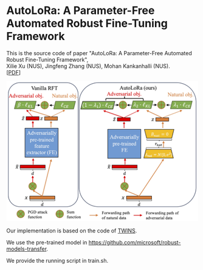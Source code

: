 # AutoLoRa: A Parameter-Free Automated Robust Fine-Tuning Framework
This is the source code of paper "AutoLoRa: A Parameter-Free Automated Robust Fine-Tuning Framework", <br>
Xilie Xu (NUS), Jingfeng Zhang (NUS), Mohan Kankanhalli (NUS). <br>
[[PDF](https://arxiv.org/abs/2310.01818)]

<div align="center">
    <img src="pic/intro.jpg" />
</div>


Our implementation is based on the code of [TWINS](https://github.com/ziquanliu/CVPR2023-TWINS.git).

We use the pre-trained model in https://github.com/microsoft/robust-models-transfer.

We provide the running script in train.sh.
